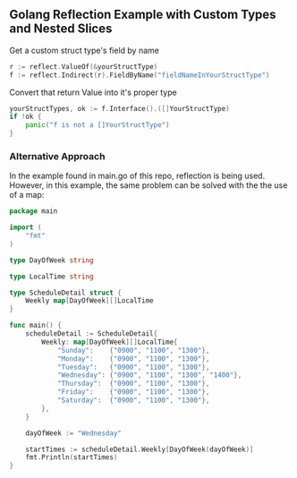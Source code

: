## Golang Reflection Example with Custom Types and Nested Slices

Get a custom struct type's field by name
```go
r := reflect.ValueOf(&yourStructType)
f := reflect.Indirect(r).FieldByName("fieldNameInYourStructType")
```

Convert that return Value into it's proper type
```go
yourStructTypes, ok := f.Interface().([]YourStructType)
if !ok {
    panic("f is not a []YourStructType")
}
```

### Alternative Approach
In the example found in main.go of this repo, reflection is being used. However, in this example, the same problem can be solved with the the use of a map:
```go
package main

import (
	"fmt"
)

type DayOfWeek string

type LocalTime string

type ScheduleDetail struct {
	Weekly map[DayOfWeek][]LocalTime
}

func main() {
	scheduleDetail := ScheduleDetail{
		Weekly: map[DayOfWeek][]LocalTime{
			"Sunday":    {"0900", "1100", "1300"},
			"Monday":    {"0900", "1100", "1300"},
			"Tuesday":   {"0900", "1100", "1300"},
			"Wednesday": {"0900", "1100", "1300", "1400"},
			"Thursday":  {"0900", "1100", "1300"},
			"Friday":    {"0900", "1100", "1300"},
			"Saturday":  {"0900", "1100", "1300"},
		},
	}

	dayOfWeek := "Wednesday"

	startTimes := scheduleDetail.Weekly[DayOfWeek(dayOfWeek)]
	fmt.Println(startTimes)
}
```
